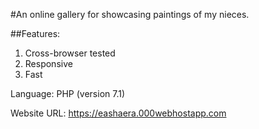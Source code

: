 #An online gallery for showcasing paintings of my nieces.

##Features:
1. Cross-browser tested
2. Responsive
3. Fast

Language: PHP (version 7.1)

Website URL: https://eashaera.000webhostapp.com
